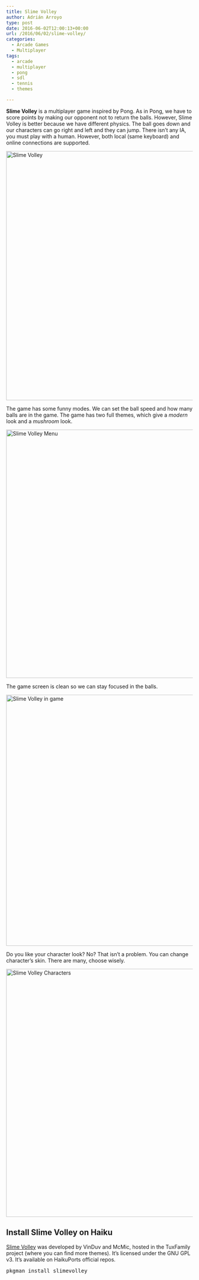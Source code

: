 ```yaml
---
title: Slime Volley
author: Adrián Arroyo
type: post
date: 2016-06-02T12:00:13+00:00
url: /2016/06/02/slime-volley/
categories:
  - Arcade Games
  - Multiplayer
tags:
  - arcade
  - multiplayer
  - pong
  - sdl
  - tennis
  - themes

---
```

**Slime Volley** is a multiplayer game inspired by Pong. As in Pong, we have to score points by making our opponent not to return the balls. However, Slime Volley is better because we have different physics. The ball goes down and our characters can go right and left and they can jump. There isn&#8217;t any IA, you must play with a human. However, both local (same keyboard) and online connections are supported.

<img class="alignnone size-full wp-image-63" src="https://gamingonhaiku.cf/wp-content/uploads/2016/05/Slime-Volley.png" alt="Slime Volley" width="866" height="671" srcset="https://gamingonhaiku.cf/wp-content/uploads/2016/05/Slime-Volley.png 866w, https://gamingonhaiku.cf/wp-content/uploads/2016/05/Slime-Volley-300x232.png 300w, https://gamingonhaiku.cf/wp-content/uploads/2016/05/Slime-Volley-768x595.png 768w" sizes="(max-width: 709px) 85vw, (max-width: 909px) 67vw, (max-width: 1362px) 62vw, 840px" />

The game has some funny modes. We can set the ball speed and how many balls are in the game. The game has two full themes, which give a _modern_ look and a _mushroom_ look.

<img class="alignnone size-full wp-image-64" src="https://gamingonhaiku.cf/wp-content/uploads/2016/05/Slime-Volley-Menu.png" alt="Slime Volley Menu" width="866" height="669" srcset="https://gamingonhaiku.cf/wp-content/uploads/2016/05/Slime-Volley-Menu.png 866w, https://gamingonhaiku.cf/wp-content/uploads/2016/05/Slime-Volley-Menu-300x232.png 300w, https://gamingonhaiku.cf/wp-content/uploads/2016/05/Slime-Volley-Menu-768x593.png 768w" sizes="(max-width: 709px) 85vw, (max-width: 909px) 67vw, (max-width: 1362px) 62vw, 840px" />

The game screen is clean so we can stay focused in the balls.

<img class="alignnone size-full wp-image-65" src="https://gamingonhaiku.cf/wp-content/uploads/2016/05/Slime-Volley-in-game.png" alt="Slime Volley in game" width="855" height="676" srcset="https://gamingonhaiku.cf/wp-content/uploads/2016/05/Slime-Volley-in-game.png 855w, https://gamingonhaiku.cf/wp-content/uploads/2016/05/Slime-Volley-in-game-300x237.png 300w, https://gamingonhaiku.cf/wp-content/uploads/2016/05/Slime-Volley-in-game-768x607.png 768w" sizes="(max-width: 709px) 85vw, (max-width: 909px) 67vw, (max-width: 1362px) 62vw, 840px" />

Do you like your character look? No? That isn&#8217;t a problem. You can change character&#8217;s skin. There are many, choose wisely.

<img class="alignnone size-full wp-image-66" src="https://gamingonhaiku.cf/wp-content/uploads/2016/05/Slime-Volley-Characters.png" alt="Slime Volley Characters" width="841" height="668" srcset="https://gamingonhaiku.cf/wp-content/uploads/2016/05/Slime-Volley-Characters.png 841w, https://gamingonhaiku.cf/wp-content/uploads/2016/05/Slime-Volley-Characters-300x238.png 300w, https://gamingonhaiku.cf/wp-content/uploads/2016/05/Slime-Volley-Characters-768x610.png 768w" sizes="(max-width: 709px) 85vw, (max-width: 909px) 67vw, (max-width: 1362px) 62vw, 840px" />

## Install Slime Volley on Haiku

[Slime Volley][1] was developed by VinDuv and McMic, hosted in the TuxFamily project (where you can find more themes). It&#8217;s licensed under the GNU GPL v3. It&#8217;s available on HaikuPorts official repos.

<pre>pkgman install slimevolley</pre>

 [1]: http://slime.tuxfamily.org/